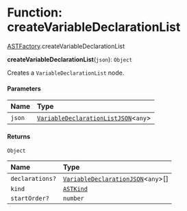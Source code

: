 # Function: createVariableDeclarationList

[ASTFactory](/auto-docs/free-layout-editor/modules/ASTFactory.md).createVariableDeclarationList

**createVariableDeclarationList**(`json`): `Object`

Creates a `VariableDeclarationList` node.

#### Parameters

| Name | Type |
| :------ | :------ |
| `json` | [`VariableDeclarationListJSON`](/auto-docs/free-layout-editor/interfaces/VariableDeclarationListJSON.md)<`any`> |

#### Returns

`Object`

| Name | Type |
| :------ | :------ |
| `declarations?` | [`VariableDeclarationJSON`](/auto-docs/free-layout-editor/types/VariableDeclarationJSON.md)<`any`>\[] |
| `kind` | [`ASTKind`](/auto-docs/free-layout-editor/enums/ASTKind.md) |
| `startOrder?` | `number` |
